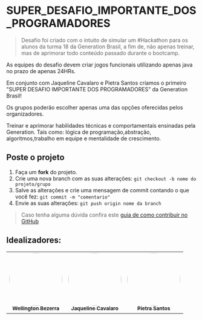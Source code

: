 # SUPER_DESAFIO_IMPORTANTE_DOS_PROGRAMADORES
> Desafio foi criado com o intuito de simular um #Hackathon para os alunos da turma 18 da Generation Brasil, a fim de, não apenas treinar, mas de aprimorar todo conteúdo passado durante o bootcamp.
> 
As equipes do desafio devem criar jogos funcionais utilizando apenas java no prazo de apenas 24HRs.







Em conjunto com Jaqueline Cavalaro e Pietra Santos criamos o primeiro "SUPER DESAFIO IMPORTANTE DOS PROGRAMADORES" da Generation Brasil!



Os grupos poderão escolher apenas uma das opções oferecidas pelos organizadores. 

Treinar e aprimorar habilidades técnicas e comportamentais ensinadas pela Generation. Tais como: lógica de programação,abstração, algoritmos,trabalho em equipe e mentalidade de crescimento.


## Poste o projeto

1. Faça um **fork** do projeto.
2. Crie uma nova branch com as suas alterações: `git checkout -b nome do projeto/grupo`
3. Salve as alterações e crie uma mensagem de commit contando o que você fez: `git commit -m "comentario"`
4. Envie as suas alterações: `git push origin nome da branch`
> Caso tenha alguma dúvida confira este [guia de como contribuir no GitHub](./CONTRIBUTING.md)


## Idealizadores:

<table>
  <tr>
    <td align="center"><a href="https://github.com/WellingtonSB"><img style="border-radius: 50%;" src="https://i.imgur.com/76YXVmC.jpg" width="140px;" alt=""/><br /><sub><b>Wellington Bezerra</b></sub></a><br /></td>
    
<td align="center"><a href="https://github.com/jaquelinecavalaro"><img style="border-radius: 50%;" src="https://i.imgur.com/Jbypj0K.jpg" width="140px;" alt=""/><br /><sub><b>Jaqueline Cavalaro</b></sub></a><br /></td>  

<td align="center"><a href="https://github.com/Pietra-Santos"><img style="border-radius: 50%;" src="https://i.imgur.com/2cSL9aX.jpg" width="140px;" alt=""/><br /><sub><b>Pietra Santos</b></sub></a><br /></td>
    
    

  </tr>
</table>
